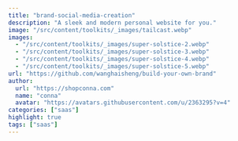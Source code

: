 ```yaml
---
title: "brand-social-media-creation"
description: "A sleek and modern personal website for you."
image: "/src/content/toolkits/_images/tailcast.webp"
images:
  - "/src/content/toolkits/_images/super-solstice-2.webp"
  - "/src/content/toolkits/_images/super-solstice-3.webp"
  - "/src/content/toolkits/_images/super-solstice-4.webp"
  - "/src/content/toolkits/_images/super-solstice-5.webp"
url: "https://github.com/wanghaisheng/build-your-own-brand"
author:
  url: "https://shopconna.com"
  name: "conna"
  avatar: "https://avatars.githubusercontent.com/u/2363295?v=4"
categories: ["saas"]
highlight: true
tags: ["saas"]
---
```

